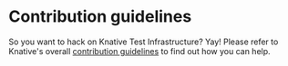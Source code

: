 # Contribution guidelines

So you want to hack on Knative Test Infrastructure? Yay! Please refer to
Knative's overall
[contribution guidelines](https://knative.dev/contributing/)
to find out how you can help.
